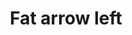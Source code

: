 ---
title: Fat arrow left
tags: ["fat", "arrow", "left", "direction", "pointing", "movement", "navigate"]
icon: fat-arrow-left
svg: '<svg xmlns="http://www.w3.org/2000/svg" width="24" height="24" fill="none" viewBox="0 0 24 24" stroke-width="1.5" stroke-linecap="round" stroke-linejoin="round" stroke="currentColor"><path d="M10.895 4.483c0-.43-.545-.645-.863-.34l-6.884 7.516a.467.467 0 0 0 0 .682l6.884 7.517c.318.304.863.088.863-.341V15.68c0-.267.227-.483.506-.483h9.093c.28 0 .506-.216.506-.482V9.284a.494.494 0 0 0-.506-.482h-9.093a.495.495 0 0 1-.506-.483V4.483Z"/></svg>'
---